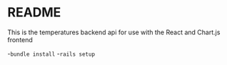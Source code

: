# README

This is the temperatures backend api for use with the React and Chart.js frontend

-`bundle install`
-`rails setup`
